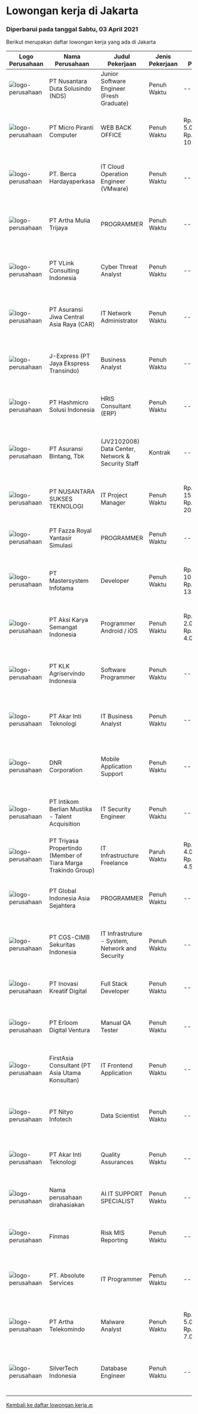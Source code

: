 
  # Lowongan kerja di Jakarta

  ### Diperbarui pada tanggal Sabtu, 03 April 2021

  Berikut merupakan daftar lowongan kerja yang ada di Jakarta

  |Logo Perusahaan | Nama Perusahaan | Judul Pekerjaan | Jenis Pekerjaan | Gaji Pekerjaan | Lokasi | Deskripsi | Tanggal diunggah | Pranala |
  | -------------- | --------------- | --------------- | --------- | --------- | -------------- | ------- | ----------- | ----------- |
  |![logo-perusahaan](https://image-service-cdn.seek.com.au/87d35c7114e8466d4533075d770cb720012683dd/ee4dce1061f3f616224767ad58cb2fc751b8d2dc)|PT Nusantara Duta Solusindo (NDS)|Junior Software Engineer (Fresh Graduate)|Penuh Waktu|---|Jakarta Raya|Do you want to be part of our fresh and energic IT team to provide the best solution for our clients while expanding your skills with cutting-edge...|Jumat, 02 April 2021|https://www.jobstreet.co.id/id/job/junior-software-engineer-fresh-graduate-3497148?token=0~96c2bad5-af43-4360-af16-34aee48c1388&sectionRank=1&jobId=jobstreet-id-job-3497148|
|![logo-perusahaan](https://image-service-cdn.seek.com.au/94c9fb98c4e7f4339720ec3fa466c90ccb3f794b/ee4dce1061f3f616224767ad58cb2fc751b8d2dc)|PT Micro Piranti Computer|WEB BACK OFFICE|Penuh Waktu|Rp. 5.000.000-Rp. 10.000.000|Jakarta Pusat|POSISI WEB BACK OFFICE Pemahaman tentang OOP. C# dan MS Visual Studio. Database MSSQL. HTML, CSS, Javascript. Pengalaman di bidang web minimal 1...|Kamis, 01 April 2021|https://www.jobstreet.co.id/id/job/web-back-office-3496876?token=0~96c2bad5-af43-4360-af16-34aee48c1388&sectionRank=2&jobId=jobstreet-id-job-3496876|
|![logo-perusahaan](https://image-service-cdn.seek.com.au/07808e0e0514b875ff9e370c520f3f76aeab9a82/ee4dce1061f3f616224767ad58cb2fc751b8d2dc)|PT. Berca Hardayaperkasa|IT Cloud Operation Engineer (VMware)|Penuh Waktu|---|Jakarta Pusat|Job Description : Monitoring cloud environment (both VMware vCloud and Network Will be participating in shifting (24x7) with work location in Abdul...|Jumat, 02 April 2021|https://www.jobstreet.co.id/id/job/it-cloud-operation-engineer-vmware-3489632?token=0~96c2bad5-af43-4360-af16-34aee48c1388&sectionRank=3&jobId=jobstreet-id-job-3489632|
|![logo-perusahaan](https://image-service-cdn.seek.com.au/116f258f57cc97c2bdf695e4b842ad4c8439152c/ee4dce1061f3f616224767ad58cb2fc751b8d2dc)|PT Artha Mulia Trijaya|PROGRAMMER|Penuh Waktu|---|Jakarta Barat|PROGRAMMER Requirement Experience with RPA Software : example Gleematic, UI Path, etc will be an advantage Experience with architecting and developing...|Jumat, 02 April 2021|https://www.jobstreet.co.id/id/job/programmer-3484708?token=0~96c2bad5-af43-4360-af16-34aee48c1388&sectionRank=4&jobId=jobstreet-id-job-3484708|
|![logo-perusahaan](https://image-service-cdn.seek.com.au/5b9f8765f509bf05d3b8ac8a37976dbf6ce68a54/ee4dce1061f3f616224767ad58cb2fc751b8d2dc)|PT VLink Consulting Indonesia|Cyber Threat Analyst|Penuh Waktu|---|Jakarta Raya|Candidate must possess at least a Bachelor's Degree, Computer Science/Information Technology or equivalent. Required skill(s): SIEM, Firewall...|Jumat, 02 April 2021|https://www.jobstreet.co.id/id/job/cyber-threat-analyst-3489878?token=0~96c2bad5-af43-4360-af16-34aee48c1388&sectionRank=5&jobId=jobstreet-id-job-3489878|
|![logo-perusahaan](https://image-service-cdn.seek.com.au/881097bd6844c586bbad032ecfe4fe7d6b8c5710/ee4dce1061f3f616224767ad58cb2fc751b8d2dc)|PT Asuransi Jiwa Central Asia Raya (CAR)|IT Network Administrator|Penuh Waktu|---|Jakarta Raya|Job Description: Router installation and configuration, Switch, Wireless Controller-Access Point, and related IT tools. Co-ordinate any responses or...|Kamis, 01 April 2021|https://www.jobstreet.co.id/id/job/it-network-administrator-3496618?token=0~96c2bad5-af43-4360-af16-34aee48c1388&sectionRank=6&jobId=jobstreet-id-job-3496618|
|![logo-perusahaan](https://image-service-cdn.seek.com.au/d20e8127be16ad17aeb99279ae3ae483f34e319d/ee4dce1061f3f616224767ad58cb2fc751b8d2dc)|J-Express (PT Jaya Ekspress Transindo)|Business Analyst|Penuh Waktu|---|Jakarta Selatan|Job Description : Actively communicate with users in translating their report requirements. Collect, process, analyze, and validate data from various...|Kamis, 01 April 2021|https://www.jobstreet.co.id/id/job/business-analyst-3496740?token=0~96c2bad5-af43-4360-af16-34aee48c1388&sectionRank=7&jobId=jobstreet-id-job-3496740|
|![logo-perusahaan](https://image-service-cdn.seek.com.au/9fa72fb87f2fbdfcc0577f123adf4359751085c3/ee4dce1061f3f616224767ad58cb2fc751b8d2dc)|PT Hashmicro Solusi Indonesia|HRIS Consultant (ERP)|Penuh Waktu|---|Jakarta Barat|Responsibilities : Specify market requirements for current and future products by conducting market research. handling HRIS module Assess market...|Jumat, 02 April 2021|https://www.jobstreet.co.id/id/job/hris-consultant-erp-3497065?token=0~96c2bad5-af43-4360-af16-34aee48c1388&sectionRank=8&jobId=jobstreet-id-job-3497065|
|![logo-perusahaan](https://image-service-cdn.seek.com.au/a3fc5778307b7cac63e89d10b14b6c01ddfab926/ee4dce1061f3f616224767ad58cb2fc751b8d2dc)|PT Asuransi Bintang, Tbk|(JV2102008) Data Center, Network & Security Staff|Kontrak|---|Jakarta Raya|JOB DESCRIPTION : Menetapkan sistem control dengan megembangkan kerangka kerja untuk control dan tingkat akses; merekomendasikan perbaikan Menjaga...|Kamis, 01 April 2021|https://www.jobstreet.co.id/id/job/jv2102008-data-center-network-security-staff-3497013?token=0~96c2bad5-af43-4360-af16-34aee48c1388&sectionRank=9&jobId=jobstreet-id-job-3497013|
|![logo-perusahaan](https://image-service-cdn.seek.com.au/5ea8fe3710f3c23963811054bc1b842088073ea3/ee4dce1061f3f616224767ad58cb2fc751b8d2dc)|PT NUSANTARA SUKSES TEKNOLOGI|IT Project Manager|Penuh Waktu|Rp. 15.000.000-Rp. 20.000.000|Jakarta Selatan|Responsibilities: Collaborate cross-functionally and closely with developers, creative designer, and quality assurance peers to manage and ship...|Kamis, 01 April 2021|https://www.jobstreet.co.id/id/job/it-project-manager-3496371?token=0~96c2bad5-af43-4360-af16-34aee48c1388&sectionRank=10&jobId=jobstreet-id-job-3496371|
|![logo-perusahaan](https://image-service-cdn.seek.com.au/04db9aaca2b8b23728cb71c8177c241a1fff09d7/ee4dce1061f3f616224767ad58cb2fc751b8d2dc)|PT Fazza Royal Yantasir Simulasi|PROGRAMMER|Penuh Waktu|---|Jakarta Raya|Job Description :Seeking a C# software engineer to help develop 3D scenario simulation tools for automotive, aerospace, and robotics.Work with an...|Jumat, 02 April 2021|https://www.jobstreet.co.id/id/job/programmer-3484903?token=0~96c2bad5-af43-4360-af16-34aee48c1388&sectionRank=11&jobId=jobstreet-id-job-3484903|
|![logo-perusahaan](https://image-service-cdn.seek.com.au/c67d3e626123eb986b928345d8fd435503d07a51/ee4dce1061f3f616224767ad58cb2fc751b8d2dc)|PT Mastersystem Infotama|Developer|Penuh Waktu|Rp. 10.000.000-Rp. 13.000.000|Jakarta Raya|Candidate must possess at least Bachelor's Degree in Engineering (Computer/Telecommunication), Computer Science/Information Technology or equivalent....|Jumat, 02 April 2021|https://www.jobstreet.co.id/id/job/developer-3484294?token=0~96c2bad5-af43-4360-af16-34aee48c1388&sectionRank=12&jobId=jobstreet-id-job-3484294|
|![logo-perusahaan](https://image-service-cdn.seek.com.au/dbe44ea85da249b6b510d299c1d42f10a80e6b95/ee4dce1061f3f616224767ad58cb2fc751b8d2dc)|PT Aksi Karya Semangat Indonesia|Programmer Android / iOS|Penuh Waktu|Rp. 2.000.000-Rp. 4.000.000|Jakarta Raya|Semua pekerjaan dapat dilakukan dari rumah masing-masing (Work From Home). Sehingga tidak harus pindah kota dari domisili anda saat ini, di manapun...|Jumat, 02 April 2021|https://www.jobstreet.co.id/id/job/programmer-android-ios-3484849?token=0~96c2bad5-af43-4360-af16-34aee48c1388&sectionRank=13&jobId=jobstreet-id-job-3484849|
|![logo-perusahaan](https://image-service-cdn.seek.com.au/b6262dc52c37c5b22c5b1fafed3ef6ca32950f01/ee4dce1061f3f616224767ad58cb2fc751b8d2dc)|PT KLK Agriservindo Indonesia|Software Programmer|Penuh Waktu|---|Jakarta Raya|Dibutuhkan segera IT Programmer Supervisor Penempatan Jakarta : Wajib untuk mengisi isian pendaftar disini: http://bit.ly/klk_group Khusus lulusan S1...|Jumat, 02 April 2021|https://www.jobstreet.co.id/id/job/software-programmer-3489376?token=0~96c2bad5-af43-4360-af16-34aee48c1388&sectionRank=14&jobId=jobstreet-id-job-3489376|
|![logo-perusahaan](https://image-service-cdn.seek.com.au/6ed27c5a0749f59da0f74ccdcd8e2e531791ab83/ee4dce1061f3f616224767ad58cb2fc751b8d2dc)|PT Akar Inti Teknologi|IT Business Analyst|Penuh Waktu|---|Jakarta Selatan|Our company needs an IT Business Analyst to join our growing team. We are looking for a professional with experience in both information technology...|Kamis, 01 April 2021|https://www.jobstreet.co.id/id/job/it-business-analyst-3497059?token=0~96c2bad5-af43-4360-af16-34aee48c1388&sectionRank=15&jobId=jobstreet-id-job-3497059|
|![logo-perusahaan](https://image-service-cdn.seek.com.au/2f48b94ed181db082a43c49c0a9bf656aa9f995e/ee4dce1061f3f616224767ad58cb2fc751b8d2dc)|DNR Corporation|Mobile Application Support|Penuh Waktu|---|Jakarta Selatan|Requirements:1. Mengerti pemrograman Android Kotlin(MVPM,MVP) dan iOS Swift (MVPM,VIPER), beserta modular application2. Mengerti Linux server (RHEL)3....|Kamis, 01 April 2021|https://www.jobstreet.co.id/id/job/mobile-application-support-3496786?token=0~96c2bad5-af43-4360-af16-34aee48c1388&sectionRank=16&jobId=jobstreet-id-job-3496786|
|![logo-perusahaan](https://image-service-cdn.seek.com.au/00c9ed741abbf2902c5c5c003391a64e814b1ebf/ee4dce1061f3f616224767ad58cb2fc751b8d2dc)|PT Intikom Berlian Mustika - Talent Acquisition|IT Security Engineer|Penuh Waktu|---|Jakarta Selatan|Job Description : Responsible for managing the information security for the indonesian Business  Create, implement and enforce information security...|Jumat, 02 April 2021|https://www.jobstreet.co.id/id/job/it-security-engineer-3489205?token=0~96c2bad5-af43-4360-af16-34aee48c1388&sectionRank=17&jobId=jobstreet-id-job-3489205|
|![logo-perusahaan](https://image-service-cdn.seek.com.au/0834024735be35e745e5eccb47b51cacb3a0353b/ee4dce1061f3f616224767ad58cb2fc751b8d2dc)|PT Triyasa Propertindo (Member of Tiara Marga Trakindo Group)|IT Infrastructure Freelance|Paruh Waktu|Rp. 4.000.000-Rp. 4.500.000|Jakarta Raya|Jobdesc : Support Head Office and Branches Office system and network infrastructure. Maintaining IP scheme, Firewall, Network Design, Analyze ISP...|Kamis, 01 April 2021|https://www.jobstreet.co.id/id/job/it-infrastructure-freelance-3496291?token=0~96c2bad5-af43-4360-af16-34aee48c1388&sectionRank=18&jobId=jobstreet-id-job-3496291|
|![logo-perusahaan](https://image-service-cdn.seek.com.au/6bde9f64206a3898ce1761cc396a89b907727839/ee4dce1061f3f616224767ad58cb2fc751b8d2dc)|PT Global Indonesia Asia Sejahtera|PROGRAMMER|Penuh Waktu|---|Jakarta Utara|Deskripsi pekerjaan: Melakukan Kunjungan kecabang (Software dan jaringan) Memastikan Program ERP dan GT berjalan dengan Baik melakukan setup program...|Kamis, 01 April 2021|https://www.jobstreet.co.id/id/job/programmer-3488588?token=0~96c2bad5-af43-4360-af16-34aee48c1388&sectionRank=19&jobId=jobstreet-id-job-3488588|
|![logo-perusahaan](https://image-service-cdn.seek.com.au/87ef512e4eaeea036c425c8de18d02e99319f0bc/ee4dce1061f3f616224767ad58cb2fc751b8d2dc)|PT CGS-CIMB Sekuritas Indonesia|IT Infrastruture - System, Network and Security|Penuh Waktu|---|Jakarta Raya|Responsibilities: Support and maintain Infrastructure Services, IT Operations Services and IT Security Operations. Support Head Office and Branches...|Kamis, 01 April 2021|https://www.jobstreet.co.id/id/job/it-infrastruture-system-network-and-security-3496382?token=0~96c2bad5-af43-4360-af16-34aee48c1388&sectionRank=20&jobId=jobstreet-id-job-3496382|
|![logo-perusahaan](https://image-service-cdn.seek.com.au/d2ebd8e173289c785e48f53c388c8416f129df1d/ee4dce1061f3f616224767ad58cb2fc751b8d2dc)|PT Inovasi Kreatif Digital|Full Stack Developer|Penuh Waktu|---|Jakarta Barat|We’re looking for a passionate and technically talented individual to join us as a full stack web/app developer. The ideal candidate focuses on...|Jumat, 02 April 2021|https://www.jobstreet.co.id/id/job/full-stack-developer-3484635?token=0~96c2bad5-af43-4360-af16-34aee48c1388&sectionRank=21&jobId=jobstreet-id-job-3484635|
|![logo-perusahaan](https://image-service-cdn.seek.com.au/fe95f2fba5ba9f7b791b14cc58a74ebcb2039d5e/ee4dce1061f3f616224767ad58cb2fc751b8d2dc)|PT Erloom Digital Ventura|Manual QA Tester|Penuh Waktu|---|Jakarta Utara|Erloom Digital Venture offers a welcoming, energetic, exciting culture of passionate individuals working together to build awesome software and...|Kamis, 01 April 2021|https://www.jobstreet.co.id/id/job/manual-qa-tester-3497010?token=0~96c2bad5-af43-4360-af16-34aee48c1388&sectionRank=22&jobId=jobstreet-id-job-3497010|
|![logo-perusahaan](https://image-service-cdn.seek.com.au/27e315d751dacc9e725d149f3c2d53cf11ac551f/ee4dce1061f3f616224767ad58cb2fc751b8d2dc)|FirstAsia Consultant (PT Asia Utama Konsultan)|IT Frontend Application|Penuh Waktu|---|Jakarta Pusat|Job Requirements: Maximum age is 30-35 years old. Understand the concept of API Integration (WebServices, SOAP / WSDL, RESTFul, JSon, XML, GraphQL)....|Kamis, 01 April 2021|https://www.jobstreet.co.id/id/job/it-frontend-application-3496814?token=0~96c2bad5-af43-4360-af16-34aee48c1388&sectionRank=23&jobId=jobstreet-id-job-3496814|
|![logo-perusahaan](https://image-service-cdn.seek.com.au/ea1290d309f08cbbbd5d7a68ff3b50e38f48cc84/ee4dce1061f3f616224767ad58cb2fc751b8d2dc)|PT Nityo Infotech|Data Scientist|Penuh Waktu|---|Jakarta Raya|As Srenior Data Scientist, you will assess, design, build, and maintain machine learning model to solve problems in ecommerce and digital marketing...|Jumat, 02 April 2021|https://www.jobstreet.co.id/id/job/data-scientist-3484907?token=0~96c2bad5-af43-4360-af16-34aee48c1388&sectionRank=24&jobId=jobstreet-id-job-3484907|
|![logo-perusahaan](https://image-service-cdn.seek.com.au/6ed27c5a0749f59da0f74ccdcd8e2e531791ab83/ee4dce1061f3f616224767ad58cb2fc751b8d2dc)|PT Akar Inti Teknologi|Quality Assurances|Penuh Waktu|---|Jakarta Pusat|Descriptions: Review the design document and/or product requirement specification then provide feedback related to the testing process Create and...|Kamis, 01 April 2021|https://www.jobstreet.co.id/id/job/quality-assurances-3497058?token=0~96c2bad5-af43-4360-af16-34aee48c1388&sectionRank=25&jobId=jobstreet-id-job-3497058|
|![logo-perusahaan](https://us.123rf.com/450wm/pavelstasevich/pavelstasevich1811/pavelstasevich181101027/112815900-stock-vector-no-image-available-icon-flat-vector.jpg?ver=6)|Nama perusahaan dirahasiakan|AI IT SUPPORT SPECIALIST|Penuh Waktu|---|Jakarta Pusat|Role and Responsibilities:  Assisting to solving technical problems encountered during the usage by customers and introduction or demo of the AI...|Kamis, 01 April 2021|https://www.jobstreet.co.id/id/job/ai-it-support-specialist-3496437?token=0~96c2bad5-af43-4360-af16-34aee48c1388&sectionRank=26&jobId=jobstreet-id-job-3496437|
|![logo-perusahaan](https://image-service-cdn.seek.com.au/c6c970467805f34070d545283e8c666b08a083f1/ee4dce1061f3f616224767ad58cb2fc751b8d2dc)|Finmas|Risk MIS Reporting|Penuh Waktu|---|Jakarta Raya|We are inviting expert in solve exciting and cutting-edge analytics problems to join our team as Risk MIS Reporting. This position will be based in...|Kamis, 01 April 2021|https://www.jobstreet.co.id/id/job/risk-mis-reporting-3496514?token=0~96c2bad5-af43-4360-af16-34aee48c1388&sectionRank=27&jobId=jobstreet-id-job-3496514|
|![logo-perusahaan](https://image-service-cdn.seek.com.au/188056cef697b9129df7103a367fb78613a117ad/ee4dce1061f3f616224767ad58cb2fc751b8d2dc)|PT. Absolute Services|IT Programmer|Penuh Waktu|---|Jakarta Raya|Kualifikasi:  Usia maks. 30 Tahun Min pend. S1 Teknik Informatika (IT) Pengalaman min. 1 tahun sebagai IT Web Programmer Menguasai bahasa pemrograman...|Kamis, 01 April 2021|https://www.jobstreet.co.id/id/job/it-programmer-3496245?token=0~96c2bad5-af43-4360-af16-34aee48c1388&sectionRank=28&jobId=jobstreet-id-job-3496245|
|![logo-perusahaan](https://image-service-cdn.seek.com.au/2805f4a720e7c67cfab9e423acbfb2215b82cbaf/ee4dce1061f3f616224767ad58cb2fc751b8d2dc)|PT Artha Telekomindo|Malware Analyst|Penuh Waktu|Rp. 5.000.000-Rp. 7.000.000|Jakarta Selatan|Job Description:Conducting reverse-engineering of malware. Conducting static and dynamic analysis of malware, including building a semi-automated lab...|Kamis, 01 April 2021|https://www.jobstreet.co.id/id/job/malware-analyst-3496834?token=0~96c2bad5-af43-4360-af16-34aee48c1388&sectionRank=29&jobId=jobstreet-id-job-3496834|
|![logo-perusahaan](https://image-service-cdn.seek.com.au/02e90c1132f9b5597e7e614aef4c09ff852ae944/ee4dce1061f3f616224767ad58cb2fc751b8d2dc)|SilverTech Indonesia|Database Engineer|Penuh Waktu|---|Jakarta Barat|Responsibilities and tasks:- Development of high quality database solutions.- Responsible for designing, development, and implementation of database...|Jumat, 02 April 2021|https://www.jobstreet.co.id/id/job/database-engineer-3489896?token=0~96c2bad5-af43-4360-af16-34aee48c1388&sectionRank=30&jobId=jobstreet-id-job-3489896|


  [Kembali ke daftar lowongan kerja 🔙](../README.md#daftar-lowongan-kerja)
  